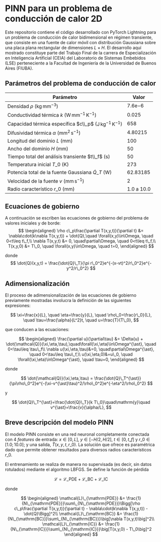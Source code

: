 # PINN para un problema de conducción de calor 2D

Este repositorio contiene el código desarrollado con PyTorch Lightning para un problema de conducción de calor bidimensional en régimen transiente, que consiste en una fuente de calor móvil con distribución Gaussiana sobre una placa plana rectangular de dimensiones $L\times H$. El desarrollo aquí mostrado constituye parte del Trabajo Final de la carrera de Especialización en Inteligencia Artificial (CEIA) del Laboratorio de Sistemas Embebidos (LSE) perteneciente a la Facultad de Ingeniería de la Universidad de Buenos Aires (FIUBA). 


## Parámetros del problema de conducción de calor

Parámetro | Valor |
----------- | ----------- |
Densidad $\rho$ ($\mathrm{kg\,mm^{-3}}$) | $7.6\mathrm{e}{-6}$
Conductividad térmica $k$ ($\mathrm{W\, mm^{-1}\,K^{-1}}$) |$0.025$
Capacidad térmica específica $c\\_p$ ($\mathrm{J\, kg^{-1}\,K^{-1}}$) | $658$
Difusividad térmica $\alpha$ ($\mathrm{mm}^2\,\mathrm{s}^{-1}$) | $4.80215$
Longitud del dominio $L$ ($\mathrm{mm}$) | $100$
Ancho del dominio $H$ ($\mathrm{mm}$) | $50$
Tiempo total del análisis transiente $t\\_f$ ($\mathrm{s}$) | $50$
Temperatura inicial $T\_0$ (K) | $273$
Potencia total de la fuente Gaussiana $\dot{Q}\_T$ ($\mathrm{W}$) | $62.83185$
Velocidad de la fuente $v$ ($\mathrm{mm\, s^{-1}}$) | $2$
Radio característico $r\_0$ ($\mathrm{mm}$) | $1.0$ a $10.0$


## Ecuaciones de gobierno

A continuación se escriben las ecuaciones de gobierno del problema de valores iniciales y de borde:
$$
\begin{aligned}
\rho c\_p\frac{\partial T(x,y,t)}{\partial t} &= \nabla\cdot(k\nabla T(x,y,t)) + \dot{Q},\quad \forall(x,y)\in\Omega, \quad 0<t\leq t\_f,\\
\nabla T(x,y,t) &= 0, \quad\partial\Omega, \quad 0<t\leq t\_f,\\
T(x,y,0) &= T\_0, \quad \forall(x,y)\in\Omega, \quad t=0,
\end{aligned}
$$

donde
$$
\dot{Q}(x,y,t) = \frac{\dot{Q}\_T}{\pi r\_0^2}e^{-(x-vt)^2/r\_0^2}e^{-y^2/r\_0^2}
$$


## Adimensionalización

El proceso de adimensionalización de las ecuaciones de gobierno previamente mostradas involucra la definición de las siguientes expresiones:

$$
\xi=\frac{x}{L}, \quad \eta=\frac{y}{L}, \quad \rho\_0=\frac{r\_0}{L}, \quad \tau=\frac{\alpha}{L^2}t, \quad u=\frac{T}{T\_0},
$$

que conducen a las ecuaciones:

$$
\begin{aligned}
\frac{\partial u}{\partial\tau} &= \Delta{u} + \dot{\mathcal{Q}}(\xi,\eta,\tau),\quad\forall(\xi,\eta)\in\Omega^{\ast}, \quad 0<\tau\leq \tau\_f\\
\nabla u(\xi,\eta,\tau)&=0, \quad\partial\Omega^{\ast}, \quad 0<\tau\leq \tau\_f,\\
u(\xi,\eta,0)&=u\_0, \quad \forall(\xi,\eta)\in\Omega^{\ast}, \quad \tau=0,
\end{aligned}
$$

donde 

$$
\dot{\mathcal{Q}}(\xi,\eta,\tau) = \frac{\dot{Q}\_T^{\ast}}{\pi\rho\_0^2}e^{-(\xi-v^{\ast}\tau)^2/\rho\_0^2}e^{-\eta^2/\rho\_0^2}
$$

y

$$
\dot{Q}\_T^{\ast}=\frac{\dot{Q}\_T}{k T\_0}\quad\mathrm{y}\quad v^{\ast}=\frac{v}{\alpha/L},
$$


## Breve descripción del modelo PINN

El modelo PINN consiste en una red neuronal completamente conectada con 4 *features* de entrada: $x\in[0,L]$, $y\in[-H/2, H/2]$, $t\in[0, t\_f]$ y $r\_0\in[1.0; 10.0]$; y una salida, $\hat{T}(x,y,t,r\_0)$. La solución que ofrece es paramétrica dado que permite obtener resultados para diversos radios característicos $r\_0$.

El entrenamiento se realiza de manera no supervisada (es decir, sin datos rotulados) mediante el algoritmo LBFGS. Se define la función de pérdida

$$
\mathcal{L} = \mathcal{L}\_{\mathrm{PDE}} + \mathcal{L}\_{\mathrm{BC}} + \mathcal{L}\_{\mathrm{IC}}
$$

donde 

$$
\begin{aligned}
\mathcal{L}\_{\mathrm{PDE}} &= \frac{1}{N\_{\mathrm{PDE}}}\sum\_{N\_{\mathrm{PDE}}}\Bigg[\rho c\_p\frac{\partial T(x,y,t)}{\partial t} - \nabla\cdot(k\nabla T(x,y,t)) - \dot{Q}\Bigg]^2\\
\mathcal{L}\_{\mathrm{BC}} &= \frac{1}{N\_{\mathrm{BC}}}\sum\_{N\_{\mathrm{BC}}}\big[\nabla T(x,y,t)\big]^2\\
\mathcal{L}\_{\mathrm{IC}} &= \frac{1}{N\_{\mathrm{IC}}}\sum\_{N\_{\mathrm{IC}}}\big[T(x,y,0) - T\_0\big]^2
\end{aligned}
$$
